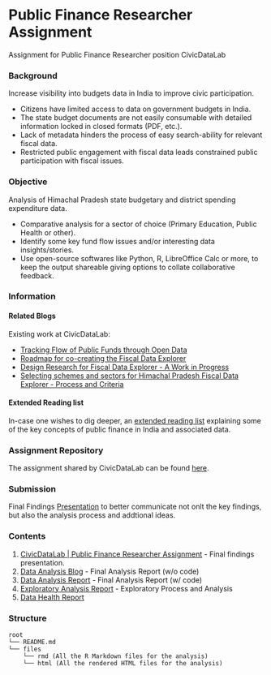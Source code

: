 # Public Finance Researcher Assignment
Assignment for Public Finance Researcher position CivicDataLab

### **Background**

Increase visibility into budgets data in India to improve civic participation.

* Citizens have limited access to data on government budgets in India.
* The state budget documents are not easily consumable with detailed information locked in closed formats (PDF, etc.).
* Lack of metadata hinders the process of easy search-ability for relevant fiscal data.
* Restricted public engagement with fiscal data leads constrained public participation with fiscal issues.

### **Objective**

Analysis of Himachal Pradesh state budgetary and district spending expenditure data.

* Comparative analysis for a sector of choice (Primary Education, Public Health or other).
* Identify some key fund flow issues and/or interesting data insights/stories.
* Use open-source softwares like Python, R, LibreOffice Calc or more, to keep the output shareable giving options to collate collaborative feedback.

### **Information**

#### **Related Blogs**

Existing work at CivicDataLab:

* [Tracking Flow of Public Funds through Open Data](https://medium.com/civicdatalab/tracking-flow-of-public-funds-through-open-data-1ace0e5b6163)
* [Roadmap for co-creating the Fiscal Data Explorer](https://medium.com/civicdatalab/roadmap-for-co-creating-the-fiscal-data-explorer-79818a53728f)
* [Design Research for Fiscal Data Explorer - A Work in Progress](https://medium.com/civicdatalab/design-research-for-fiscal-data-explorer-a-work-in-progress-43a07275b1c1)
* [Selecting schemes and sectors for Himachal Pradesh Fiscal Data Explorer - Process and Criteria](https://blog.openbudgetsindia.org/selecting-schemes-and-sectors-for-himachal-fiscal-data-explorer-process-and-criteria-de711f578166)

#### **Extended Reading list**

In-case one wishes to dig deeper, an [extended reading list](https://docs.google.com/document/d/1WYHy_7FLYI84XvXzcW277sqY2oA59zQFAcvbCVbJcR8/edit) explaining some of the key concepts of public finance in India and associated data.

### **Assignment Repository**

The assignment shared by CivicDataLab can be found [here](https://gitlab.civicdatalab.in/civicdatalab/public-finance-research-assignment/).

### **Submission**

Final Findings [Presentation](https://docs.google.com/presentation/d/17HV_MKCJfzeP8RKrPK-cFHwmTtSsxULCD_j7Dz21WrU/edit?usp=sharing) to better communicate not onlt the key findings, but also the analysis process and addtional ideas.

### **Contents**

1. [CivicDataLab | Public Finance Researcher Assignment](https://docs.google.com/presentation/d/17HV_MKCJfzeP8RKrPK-cFHwmTtSsxULCD_j7Dz21WrU/edit?usp=sharing) - Final findings presentation.
2. [Data Analysis Blog](https://github.com/TheDataAreClean/public-finance-researcher-assignment/blob/master/files/html/data_analysis_blog.html) - Final Analysis Report (w/o code)
3. [Data Analysis Report](https://github.com/TheDataAreClean/public-finance-researcher-assignment/blob/master/files/html/data_analysis_report.html) - Final Analysis Report (w/ code)
4. [Exploratory Analysis Report](https://github.com/TheDataAreClean/public-finance-researcher-assignment/blob/master/files/html/exploratory_analysis_report.html) - Exploratory Process and Analysis
5. [Data Health Report](https://github.com/TheDataAreClean/public-finance-researcher-assignment/blob/master/files/html/data_analysis_report.html)

### **Structure**

```
root
└── README.md
└── files
    └── rmd (All the R Markdown files for the analysis)
    └── html (All the rendered HTML files for the analysis)
```
